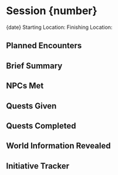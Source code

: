 # Session {number}
{date}
Starting Location:
Finishing Location:
## Planned Encounters
## Brief Summary
## NPCs Met
## Quests Given
## Quests Completed
## World Information Revealed
## Initiative Tracker